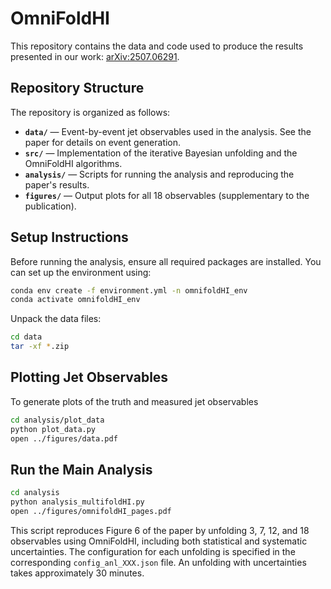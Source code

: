 # OmniFoldHI

This repository contains the data and code used to produce the results presented in our work: [arXiv:2507.06291](https://arxiv.org/abs/2507.06291).

## Repository Structure

The repository is organized as follows:

- **`data/`** — Event-by-event jet observables used in the analysis. See the paper for details on event generation.
- **`src/`** — Implementation of the iterative Bayesian unfolding and the OmniFoldHI algorithms.
- **`analysis/`** — Scripts for running the analysis and reproducing the paper's results.
- **`figures/`** — Output plots for all 18 observables (supplementary to the publication).

## Setup Instructions

Before running the analysis, ensure all required packages are installed. You can set up the environment using:

```bash
conda env create -f environment.yml -n omnifoldHI_env
conda activate omnifoldHI_env
```

Unpack the data files:
```bash
cd data
tar -xf *.zip
```

## Plotting Jet Observables
To generate plots of the truth and measured jet observables
```bash
cd analysis/plot_data
python plot_data.py
open ../figures/data.pdf
```

## Run the Main Analysis
```bash
cd analysis
python analysis_multifoldHI.py
open ../figures/omnifoldHI_pages.pdf
```
This script reproduces Figure 6 of the paper by unfolding 3, 7, 12, and 18 observables using OmniFoldHI, including both statistical and systematic uncertainties. The configuration for each unfolding is specified in the corresponding `config_anl_XXX.json` file. An unfolding with uncertainties takes approximately 30 minutes.
